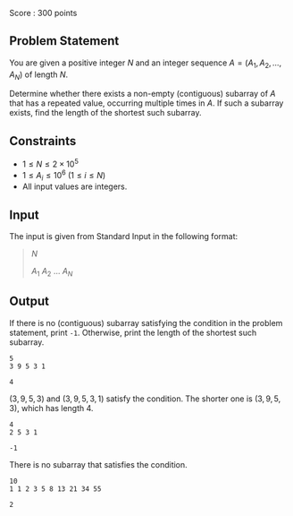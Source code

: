 Score : $300$ points

## Problem Statement

You are given a positive integer $N$ and an integer sequence $A = (A_1,A_2,\dots,A_N)$ of length $N$.

Determine whether there exists a non-empty (contiguous) subarray of $A$ that has a repeated value, occurring multiple times in $A$. If such a subarray exists, find the length of the shortest such subarray.

## Constraints

- $1 \leq N \leq 2 \times 10^5$
- $1 \leq A_i \leq 10^6 \ (1 \leq i \leq N)$
- All input values are integers.

## Input

The input is given from Standard Input in the following format:

> $N$
> 
> $A_1$ $A_2$ $\dots$ $A_N$

## Output

If there is no (contiguous) subarray satisfying the condition in the problem statement, print `-1`. Otherwise, print the length of the shortest such subarray.

```input1
5
3 9 5 3 1
```

```output1
4
```

$(3,9,5,3)$ and $(3,9,5,3,1)$ satisfy the condition. The shorter one is $(3,9,5,3)$, which has length $4$.

```input2
4
2 5 3 1
```

```output2
-1
```

There is no subarray that satisfies the condition.

```input3
10
1 1 2 3 5 8 13 21 34 55
```

```output3
2
```